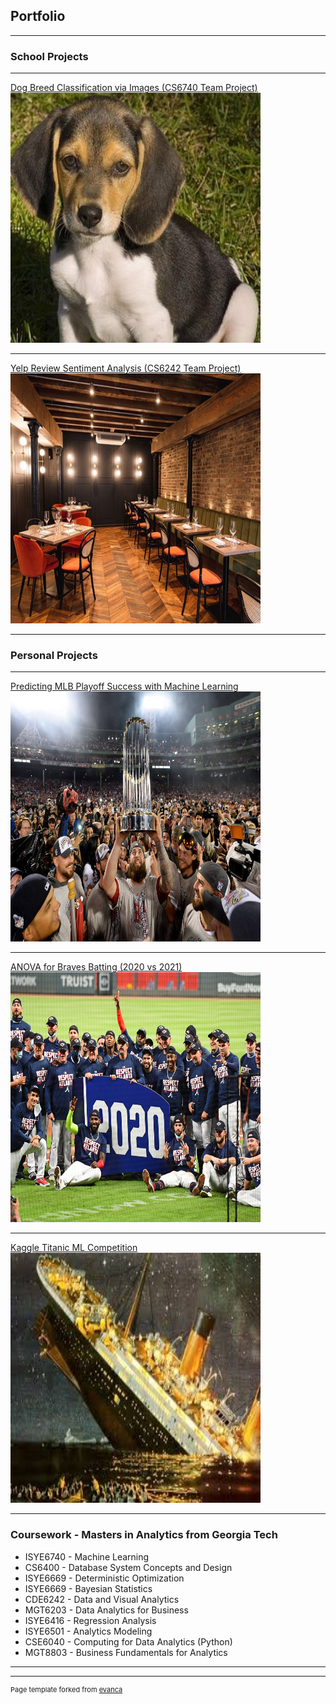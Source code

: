 ## Portfolio

---

### School Projects 
---
[Dog Breed Classification via Images (CS6740 Team Project)](/6740_Project_Final_Report.pdf)
<img src="images/beagle.jpg"
     width="400"
     height="400"/>

---
[Yelp Review Sentiment Analysis (CS6242 Team Project)](/team130report.pdf)
<img src="images/restaurant.jpg"
     width="400"
     height="400"/>

---

### Personal Projects 
---
[Predicting MLB Playoff Success with Machine Learning](/playoff.html)
<img src="images/ws_cele.jpg"
     width="400"
     height="400"/>
     
---
[ANOVA for Braves Batting (2020 vs 2021)](/braves_batting_analysis.html)
<img src="images/braves_2020.jpg"
     width="400"
     height="400"/>

---
[Kaggle Titanic ML Competition](/titanic.html)
<img src="images/titanic.jpg"
     width="400"
     height="400"/>

---

### Coursework - Masters in Analytics from Georgia Tech

- ISYE6740 - Machine Learning
- CS6400 - Database System Concepts and Design
- ISYE6669 - Deterministic Optimization
- ISYE6669 - Bayesian Statistics
- CDE6242 - Data and Visual Analytics
- MGT6203 - Data Analytics for Business
- ISYE6416 - Regression Analysis
- ISYE6501 - Analytics Modeling
- CSE6040 - Computing for Data Analytics (Python)
- MGT8803 - Business Fundamentals for Analytics

---




---
<p style="font-size:11px">Page template forked from <a href="https://github.com/evanca/quick-portfolio">evanca</a></p>
<!-- Remove above link if you don't want to attibute -->
